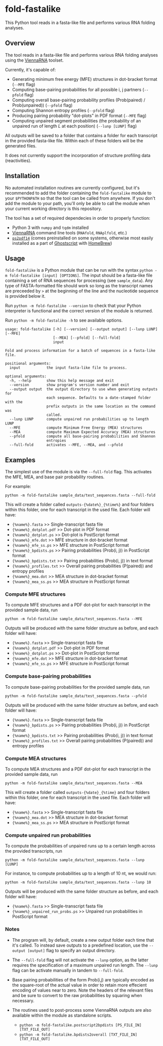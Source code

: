 # fold-fastalike


This Python tool reads in a fasta-like file and performs various RNA folding analyses.


## Overview

The tool reads in a fasta-like file and performs various RNA folding analyses using the [ViennaRNA](https://www.tbi.univie.ac.at/RNA/) toolset.

Currently, it's capable of:
* Generating minimum free energy (MFE) structures in dot-bracket format (`--MFE` flag)
* Computing base-pairing probabilities for all possible i, j partners (`--pfold` flag)
* Computing overall base-pairing probability profiles (Prob(paired) / Prob(unpaired)) (`--pfold` flag)
* Computing Shannon entropy profiles (`--pfold` flag)
* Producing pairing probability "dot-plots" in PDF format (`--MFE` flag)
* Computing unpaired segment probabilities (the probability of an unpaired run of length *L* at each position) (`--lunp [LUNP]` flag)
 
All outputs will be saved to a folder that contains a folder for each transcript in the provided fasta-like file. Within each of these folders will be the generated files.

It does not currently support the incorporation of structure profiling data (reactivities).


## Installation

No automated installation routines are currently configured, but it's recommended to add the folder containing the `fold-fastalike` module to your `$PYTHONPATH` so that the tool can be called from anywhere. If you don't add the module to your path, you'll only be able to call the module when your current working directory is this repository.

The tool has a set of required dependecies in order to properly function:
* Python 3 with `numpy` and `tqdm` installed
* [ViennaRNA](https://www.tbi.univie.ac.at/RNA/documentation.html) command line tools (`RNAfold`, `RNAplfold`, etc.)
* [`ps2pdf14`](https://manpages.debian.org/stretch/ghostscript/ps2pdf14.1.en.html) (comes preinstalled on some systems, otherwise most easily installed as a part of [Ghostscript](https://www.ghostscript.com) with [HomeBrew](https://formulae.brew.sh/formula/ghostscript))


## Usage

`fold-fastalike` is a Python module that can be run with the syntax `python -m fold-fastalike [input] [OPTIONS]`. The input should be a fasta-like file containing a set of RNA sequences for processing (see `sample_data`). Any type of FASTA-formatted file should work so long as the transcript names are preceeded by `>` at the beginning of the line and the nucleotide sequence is provided below it.

Run `python -m fold-fastalike --version` to check that your Python interpreter is functional and the correct version of the module is returned.

Run `python -m fold-fastalike -h` to see available options.

```
usage: fold-fastalike [-h] [--version] [--output output] [--lunp LUNP] [--MFE]
                      [--MEA] [--pfold] [--full-fold]
                      input

Fold and process information for a batch of sequences in a fasta-like file.

positional arguments:
  input            the input fasta-like file to process.

optional arguments:
  -h, --help       show this help message and exit
  --version        show program's version number and exit
  --output output  the output directory to use when generating outputs for
                   each sequence. Defaults to a date-stamped folder with the
                   prefix outputs in the same location as the command was
                   called.
  --lunp LUNP      compute unpaired run probabilities up to length LUNP
  --MFE            compute Minimum Free Energy (MEA) structures
  --MEA            compute Maximum Expected Accuracy (MEA) structures
  --pfold          compute all base-pairing probabilities and Shannon
                   entropies
  --full-fold      activates --MFE, --MEA, and --pfold

  ```

## Examples

The simplest use of the module is via the `--full-fold` flag. This activates the MFE, MEA, and base pair probability routines.

For example: 

`python -m fold-fastalike sample_data/test_sequences.fasta --full-fold`

This will create a folder called `outputs-{%date%}_{%time%}` and four folders within this folder, one for each transcript in the used file. Each folder will have:

* `{%name%}.fasta` >> Single-transcript fasta file
* `{%name%}_dotplot.pdf` >> Dot-plot in PDF format
* `{%name%}_dotplot.ps` >> Dot-plot is PostScript format
* `{%name%}_mfe.dot` >> MFE structure in dot-bracket format
* `{%name%}_mfe_ss.ps` >> MFE structure in PostScript format
* `{%name%}_bpdists.ps` >> Pairing probabilities (Prob(i, j)) in PostScript format
* `{%name%}_bpdists.txt` >> Pairing probabilities (Prob(i, j)) in text format
* `{%name%}_profiles.txt` >> Overall pairing probabilities (P(paired)) and entropy profiles
* `{%name%}_mea.dot` >> MEA structure in dot-bracket format
* `{%name%}_mea_ss.ps` >> MEA structure in PostScript format


### Compute MFE structures

To compute MFE structures and a PDF dot-plot for each transcript in the provided sample data, run

`python -m fold-fastalike sample_data/test_sequences.fasta --MFE`

Outputs will be produced with the same folder structure as before, and each folder will have:

* `{%name%}.fasta` >> Single-transcript fasta file
* `{%name%}_dotplot.pdf` >> Dot-plot in PDF format
* `{%name%}_dotplot.ps` >> Dot-plot in PostScript format
* `{%name%}_mfe.dot` >> MFE structure in dot-bracket format
* `{%name%}_mfe_ss.ps` >> MFE structure in PostScript format


### Compute base-pairing probabilities

To compute base-pairing probabilities for the provided sample data, run

`python -m fold-fastalike sample_data/test_sequences.fasta --pfold`

Outputs will be produced with the same folder structure as before, and each folder will have:

* `{%name%}.fasta` >> Single-transcript fasta file
* `{%name%}_bpdists.ps` >> Pairing probabilities (Prob(i, j)) in PostScript format
* `{%name%}_bpdists.txt` >> Pairing probabilities (Prob(i, j)) in text format
* `{%name%}_profiles.txt` >> Overall pairing probabilities (P(paired)) and entropy profiles


### Compute MEA structures

To compute MEA structures and a PDF dot-plot for each transcript in the provided sample data, run

`python -m fold-fastalike sample_data/test_sequences.fasta --MEA`

This will create a folder called `outputs-{%date}_{%time}` and four folders within this folder, one for each transcript in the used file. Each folder will have:

* `{%name%}.fasta` >> Single-transcript fasta file
* `{%name%}_mea.dot` >> MEA structure in dot-bracket format
* `{%name%}_mea_ss.ps` >> MEA structure in PostScript format


### Compute unpaired run probabilities

To compute the probabilities of unpaired runs up to a certain length across the provided transcripts, run

`python -m fold-fastalike sample_data/test_sequences.fasta --lunp [LUNP]`

For instance, to compute probabilities up to a length of 10 nt, we would run:

`python -m fold-fastalike sample_data/test_sequences.fasta --lunp 10`

Outputs will be produced with the same folder structure as before, and each folder will have:

* `{%name%}.fasta` >> Single-transcript fasta file
* `{%name%}_unpaired_run_probs.ps` >> Unpaired run probabilities in PostScript format


### Notes

* The program will, by default, create a new output folder each time that it's called. To instead save outputs to a predefined location, use the `--output [output]` flag to specify an output directory.

* The `--full-fold` flag will not activate the `--lunp` option, as the latter requires the specification of a maximum unpaired run length. The `--lunp` flag can be activate manually in tandem to `--full-fold`.

* Base pairing probabilities of the form Prob(i,j) are typically encoded as the square-root of the actual value in order to retain more effecient encoding of values near to zero. Note the headers of the relevant files and be sure to convert to the raw probabilities by squaring when necessary.

* The routines used to post-process some ViennaRNA outputs are also available within the module as standalone scripts.
    * `python -m fold-fastalike.postscript2bpdists [PS_FILE_IN] [TXT_FILE_OUT]`
    * `python -m fold-fastalike.bpdists2overall [TXT_FILE_IN] [TXT_FILE_OUT]`